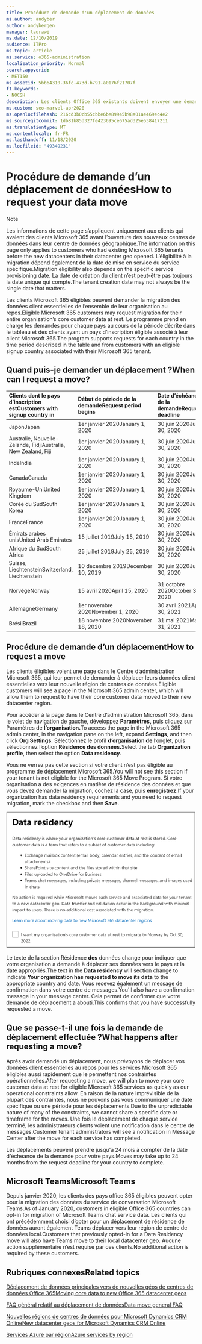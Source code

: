 ```yaml
---
title: Procédure de demande d'un déplacement de données
ms.author: andyber
author: andybergen
manager: laurawi
ms.date: 12/10/2019
audience: ITPro
ms.topic: article
ms.service: o365-administration
localization_priority: Normal
search.appverid:
- MET150
ms.assetid: 5bb64310-36fc-473d-b791-a0176f21707f
f1.keywords:
- NOCSH
description: Les clients Office 365 existants doivent envoyer une demande avant la date d’échéance pour que leurs données de services Microsoft 365 soit déplacées vers leur nouvelle région.
ms.custom: seo-marvel-apr2020
ms.openlocfilehash: 216cd3b0cb55cbbe6be89945b98a01ae469ec4e2
ms.sourcegitcommit: 1db81b85d327fe423695ce675ad325e538417211
ms.translationtype: MT
ms.contentlocale: fr-FR
ms.lasthandoff: 11/18/2020
ms.locfileid: "49349231"
---
```

# <a name="how-to-request-your-data-move"></a><span data-ttu-id="a1b51-103">Procédure de demande d’un déplacement de données</span><span class="sxs-lookup"><span data-stu-id="a1b51-103">How to request your data move</span></span>

> [!NOTE]
> <span data-ttu-id="a1b51-104">Les informations de cette page s’appliquent uniquement aux clients qui avaient des clients Microsoft 365 avant l’ouverture des nouveaux centres de données dans leur centre de données géographique.</span><span class="sxs-lookup"><span data-stu-id="a1b51-104">The information on this page only applies to customers who had existing Microsoft 365 tenants before the new datacenters in their datacenter geo opened.</span></span> <span data-ttu-id="a1b51-105">L’éligibilité à la migration dépend également de la date de mise en service du service spécifique.</span><span class="sxs-lookup"><span data-stu-id="a1b51-105">Migration eligibility also depends on the specific service provisioning date.</span></span>  <span data-ttu-id="a1b51-106">La date de création du client n’est peut-être pas toujours la date unique qui compte.</span><span class="sxs-lookup"><span data-stu-id="a1b51-106">The tenant creation date may not always be the single date that matters.</span></span>
  
<span data-ttu-id="a1b51-107">Les clients Microsoft 365 éligibles peuvent demander la migration des données client essentielles de l’ensemble de leur organisation au repos.</span><span class="sxs-lookup"><span data-stu-id="a1b51-107">Eligible Microsoft 365 customers may request migration for their entire organization’s core customer data at rest.</span></span>  <span data-ttu-id="a1b51-108">Le programme prend en charge les demandes pour chaque pays au cours de la période décrite dans le tableau et des clients ayant un pays d’inscription éligible associé à leur client Microsoft 365.</span><span class="sxs-lookup"><span data-stu-id="a1b51-108">The program supports requests for each country in the time period described in the table and from customers with an eligible signup country associated with their Microsoft 365 tenant.</span></span>
  
## <a name="when-can-i-request-a-move"></a><span data-ttu-id="a1b51-109">Quand puis-je demander un déplacement ?</span><span class="sxs-lookup"><span data-stu-id="a1b51-109">When can I request a move?</span></span>

| <span data-ttu-id="a1b51-110">Clients dont le pays d’inscription est</span><span class="sxs-lookup"><span data-stu-id="a1b51-110">Customers with signup country in</span></span> | <span data-ttu-id="a1b51-111">Début de période de la demande</span><span class="sxs-lookup"><span data-stu-id="a1b51-111">Request period begins</span></span> | <span data-ttu-id="a1b51-112">Date d’échéance de la demande</span><span class="sxs-lookup"><span data-stu-id="a1b51-112">Request deadline</span></span> |
|:-----|:-----|:-----|
|<span data-ttu-id="a1b51-113">Japon</span><span class="sxs-lookup"><span data-stu-id="a1b51-113">Japan</span></span>  <br/> |<span data-ttu-id="a1b51-114">1er janvier 2020</span><span class="sxs-lookup"><span data-stu-id="a1b51-114">January 1, 2020</span></span>  <br/> |<span data-ttu-id="a1b51-115">30 juin 2020</span><span class="sxs-lookup"><span data-stu-id="a1b51-115">June 30, 2020</span></span>  <br/> |
|<span data-ttu-id="a1b51-116">Australie, Nouvelle-Zélande, Fidji</span><span class="sxs-lookup"><span data-stu-id="a1b51-116">Australia, New Zealand, Fiji</span></span>  <br/> |<span data-ttu-id="a1b51-117">1er janvier 2020</span><span class="sxs-lookup"><span data-stu-id="a1b51-117">January 1, 2020</span></span>  <br/> |<span data-ttu-id="a1b51-118">30 juin 2020</span><span class="sxs-lookup"><span data-stu-id="a1b51-118">June 30, 2020</span></span>  <br/> |
|<span data-ttu-id="a1b51-119">Inde</span><span class="sxs-lookup"><span data-stu-id="a1b51-119">India</span></span>  <br/> |<span data-ttu-id="a1b51-120">1er janvier 2020</span><span class="sxs-lookup"><span data-stu-id="a1b51-120">January 1, 2020</span></span>  <br/> |<span data-ttu-id="a1b51-121">30 juin 2020</span><span class="sxs-lookup"><span data-stu-id="a1b51-121">June 30, 2020</span></span>  <br/> |
|<span data-ttu-id="a1b51-122">Canada</span><span class="sxs-lookup"><span data-stu-id="a1b51-122">Canada</span></span>  <br/> |<span data-ttu-id="a1b51-123">1er janvier 2020</span><span class="sxs-lookup"><span data-stu-id="a1b51-123">January 1, 2020</span></span>  <br/> |<span data-ttu-id="a1b51-124">30 juin 2020</span><span class="sxs-lookup"><span data-stu-id="a1b51-124">June 30, 2020</span></span>  <br/> |
|<span data-ttu-id="a1b51-125">Royaume-Uni</span><span class="sxs-lookup"><span data-stu-id="a1b51-125">United Kingdom</span></span>  <br/> |<span data-ttu-id="a1b51-126">1er janvier 2020</span><span class="sxs-lookup"><span data-stu-id="a1b51-126">January 1, 2020</span></span>  <br/> |<span data-ttu-id="a1b51-127">30 juin 2020</span><span class="sxs-lookup"><span data-stu-id="a1b51-127">June 30, 2020</span></span>  <br/> |
|<span data-ttu-id="a1b51-128">Corée du Sud</span><span class="sxs-lookup"><span data-stu-id="a1b51-128">South Korea</span></span>  <br/> |<span data-ttu-id="a1b51-129">1er janvier 2020</span><span class="sxs-lookup"><span data-stu-id="a1b51-129">January 1, 2020</span></span>  <br/> |<span data-ttu-id="a1b51-130">30 juin 2020</span><span class="sxs-lookup"><span data-stu-id="a1b51-130">June 30, 2020</span></span>  <br/> |
|<span data-ttu-id="a1b51-131">France</span><span class="sxs-lookup"><span data-stu-id="a1b51-131">France</span></span>  <br/> |<span data-ttu-id="a1b51-132">1er janvier 2020</span><span class="sxs-lookup"><span data-stu-id="a1b51-132">January 1, 2020</span></span>  <br/> |<span data-ttu-id="a1b51-133">30 juin 2020</span><span class="sxs-lookup"><span data-stu-id="a1b51-133">June 30, 2020</span></span>  <br/> |
|<span data-ttu-id="a1b51-134">Émirats arabes unis</span><span class="sxs-lookup"><span data-stu-id="a1b51-134">United Arab Emirates</span></span>  <br/> |<span data-ttu-id="a1b51-135">15 juillet 2019</span><span class="sxs-lookup"><span data-stu-id="a1b51-135">July 15, 2019</span></span>  <br/> |<span data-ttu-id="a1b51-136">30 juin 2020</span><span class="sxs-lookup"><span data-stu-id="a1b51-136">June 30, 2020</span></span>  <br/> |
|<span data-ttu-id="a1b51-137">Afrique du Sud</span><span class="sxs-lookup"><span data-stu-id="a1b51-137">South Africa</span></span>  <br/> |<span data-ttu-id="a1b51-138">25 juillet 2019</span><span class="sxs-lookup"><span data-stu-id="a1b51-138">July 25, 2019</span></span>  <br/> |<span data-ttu-id="a1b51-139">30 juin 2020</span><span class="sxs-lookup"><span data-stu-id="a1b51-139">June 30, 2020</span></span>  <br/> |
|<span data-ttu-id="a1b51-140">Suisse, Liechtenstein</span><span class="sxs-lookup"><span data-stu-id="a1b51-140">Switzerland, Liechtenstein</span></span>  <br/> |<span data-ttu-id="a1b51-141">10 décembre 2019</span><span class="sxs-lookup"><span data-stu-id="a1b51-141">December 10, 2019</span></span>  <br/> |<span data-ttu-id="a1b51-142">30 juin 2020</span><span class="sxs-lookup"><span data-stu-id="a1b51-142">June 30, 2020</span></span>  <br/> |
|<span data-ttu-id="a1b51-143">Norvège</span><span class="sxs-lookup"><span data-stu-id="a1b51-143">Norway</span></span>  <br/> |<span data-ttu-id="a1b51-144">15 avril 2020</span><span class="sxs-lookup"><span data-stu-id="a1b51-144">April 15, 2020</span></span>  <br/> |<span data-ttu-id="a1b51-145">31 octobre 2020</span><span class="sxs-lookup"><span data-stu-id="a1b51-145">October 31, 2020</span></span>  <br/> |
|<span data-ttu-id="a1b51-146">Allemagne</span><span class="sxs-lookup"><span data-stu-id="a1b51-146">Germany</span></span>  <br/> |<span data-ttu-id="a1b51-147">1er novembre 2020</span><span class="sxs-lookup"><span data-stu-id="a1b51-147">November 1, 2020</span></span>  <br/> |<span data-ttu-id="a1b51-148">30 avril 2021</span><span class="sxs-lookup"><span data-stu-id="a1b51-148">April 30, 2021</span></span>  <br/> |
|<span data-ttu-id="a1b51-149">Brésil</span><span class="sxs-lookup"><span data-stu-id="a1b51-149">Brazil</span></span>  <br/> |<span data-ttu-id="a1b51-150">18 novembre 2020</span><span class="sxs-lookup"><span data-stu-id="a1b51-150">November 18, 2020</span></span>  <br/> |<span data-ttu-id="a1b51-151">31 mai 2021</span><span class="sxs-lookup"><span data-stu-id="a1b51-151">May 31, 2021</span></span>  <br/> |

## <a name="how-to-request-a-move"></a><span data-ttu-id="a1b51-152">Procédure de demande d’un déplacement</span><span class="sxs-lookup"><span data-stu-id="a1b51-152">How to request a move</span></span>

<span data-ttu-id="a1b51-153">Les clients éligibles voient une page dans le Centre d’administration Microsoft 365, qui leur permet de demander à déplacer leurs données client essentielles vers leur nouvelle région de centres de données.</span><span class="sxs-lookup"><span data-stu-id="a1b51-153">Eligible customers will see a page in the Microsoft 365 admin center, which will allow them to request to have their core customer data moved to their new datacenter region.</span></span>  
  
<span data-ttu-id="a1b51-154">Pour accéder à la page dans le Centre d’administration Microsoft 365, dans le volet de navigation de gauche, développez **Paramètres,** puis cliquez sur Paramètres de **l’organisation.**</span><span class="sxs-lookup"><span data-stu-id="a1b51-154">To access the page in the Microsoft 365 admin center, in the navigation pane on the left, expand **Settings**, and then click **Org Settings**.</span></span>
<span data-ttu-id="a1b51-155">Sélectionnez le profil **d’organisation de** l’onglet, puis sélectionnez l’option **Résidence des données.**</span><span class="sxs-lookup"><span data-stu-id="a1b51-155">Select the tab **Organization profile**, then select the option **Data residency**.</span></span>
  
<span data-ttu-id="a1b51-156">Vous ne verrez pas cette section si votre client n’est pas éligible au programme de déplacement Microsoft 365.</span><span class="sxs-lookup"><span data-stu-id="a1b51-156">You will not see this section if your tenant is not eligible for the Microsoft 365 Move Program.</span></span>  <span data-ttu-id="a1b51-157">Si votre organisation a des exigences en matière de résidence des données et que vous devez demander la migration, cochez la case, puis **enregistrez.**</span><span class="sxs-lookup"><span data-stu-id="a1b51-157">If your organization has data residency requirements and you need to request migration, mark the checkbox and then **Save**.</span></span>
  
![Écran de l'action d'abonnement dans le centre de données](../media/dataresidencyflyoutae.jpg)
  
<span data-ttu-id="a1b51-159">Le texte de la section Résidence  **des** données change pour indiquer que votre organisation a demandé à déplacer ses données vers le pays et la date appropriés.</span><span class="sxs-lookup"><span data-stu-id="a1b51-159">The text in the **Data residency** will section change to indicate **Your organization has requested to move its data** to the appropriate country and date.</span></span> <span data-ttu-id="a1b51-160">Vous recevez également un message de confirmation dans votre centre de messages.</span><span class="sxs-lookup"><span data-stu-id="a1b51-160">You'll also have a confirmation message in your message center.</span></span> <span data-ttu-id="a1b51-161">Cela permet de confirmer que votre demande de déplacement a abouti.</span><span class="sxs-lookup"><span data-stu-id="a1b51-161">This confirms that you have successfully requested a move.</span></span> 
  
## <a name="what-happens-after-requesting-a-move"></a><span data-ttu-id="a1b51-162">Que se passe-t-il une fois la demande de déplacement effectuée ?</span><span class="sxs-lookup"><span data-stu-id="a1b51-162">What happens after requesting a move?</span></span>

<span data-ttu-id="a1b51-163">Après avoir demandé un déplacement, nous prévoyons de déplacer vos données client essentielles au repos pour les services Microsoft 365 éligibles aussi rapidement que le permettent nos contraintes opérationnelles.</span><span class="sxs-lookup"><span data-stu-id="a1b51-163">After requesting a move, we will plan to move your core customer data at rest for eligible Microsoft 365 services as quickly as our operational constraints allow.</span></span> <span data-ttu-id="a1b51-164">En raison de la nature imprévisible de la plupart des contraintes, nous ne pouvons pas vous communiquer une date spécifique ou une période pour les déplacements.</span><span class="sxs-lookup"><span data-stu-id="a1b51-164">Due to the unpredictable nature of many of the constraints, we cannot share a specific date or timeframe for the moves.</span></span> <span data-ttu-id="a1b51-165">Une fois le déplacement de chaque service terminé, les administrateurs clients voient une notification dans le centre de messages.</span><span class="sxs-lookup"><span data-stu-id="a1b51-165">Customer tenant administrators will see a notification in Message Center after the move for each service has completed.</span></span>
  
<span data-ttu-id="a1b51-166">Les déplacements peuvent prendre jusqu'à 24 mois à compter de la date d'échéance de la demande pour votre pays.</span><span class="sxs-lookup"><span data-stu-id="a1b51-166">Moves may take up to 24 months from the request deadline for your country to complete.</span></span>
  
## <a name="microsoft-teams"></a><span data-ttu-id="a1b51-167">Microsoft Teams</span><span class="sxs-lookup"><span data-stu-id="a1b51-167">Microsoft Teams</span></span>

<span data-ttu-id="a1b51-168">Depuis janvier 2020, les clients des pays office 365 éligibles peuvent opter pour la migration des données du service de conversation Microsoft Teams.</span><span class="sxs-lookup"><span data-stu-id="a1b51-168">As of January 2020, customers in eligible Office 365 countries can opt-in for migration of Microsoft Teams chat service data.</span></span>  <span data-ttu-id="a1b51-169">Les clients qui ont précédemment choisi d’opter pour un déplacement de résidence de données auront également Teams déplacer vers leur région de centre de données local.</span><span class="sxs-lookup"><span data-stu-id="a1b51-169">Customers that previously opted-in for a Data Residency move will also have Teams move to their local datacenter geo.</span></span>  <span data-ttu-id="a1b51-170">Aucune action supplémentaire n’est requise par ces clients.</span><span class="sxs-lookup"><span data-stu-id="a1b51-170">No additional action is required by these customers.</span></span>

## <a name="related-topics"></a><span data-ttu-id="a1b51-171">Rubriques connexes</span><span class="sxs-lookup"><span data-stu-id="a1b51-171">Related topics</span></span>

[<span data-ttu-id="a1b51-172">Déplacement de données principales vers de nouvelles géos de centres de données Office 365</span><span class="sxs-lookup"><span data-stu-id="a1b51-172">Moving core data to new Office 365 datacenter geos</span></span>](moving-data-to-new-datacenter-geos.md)

[<span data-ttu-id="a1b51-173">FAQ général relatif au déplacement de données</span><span class="sxs-lookup"><span data-stu-id="a1b51-173">Data move general FAQ</span></span>](data-move-faq.md)

[<span data-ttu-id="a1b51-174">Nouvelles régions de centres de données pour Microsoft Dynamics CRM Online</span><span class="sxs-lookup"><span data-stu-id="a1b51-174">New datacenter geos for Microsoft Dynamics CRM Online</span></span>](https://go.microsoft.com/fwlink/p/?Linkid=615924)
  
[<span data-ttu-id="a1b51-175">Services Azure par région</span><span class="sxs-lookup"><span data-stu-id="a1b51-175">Azure services by region</span></span>](https://azure.microsoft.com/regions/)
  


